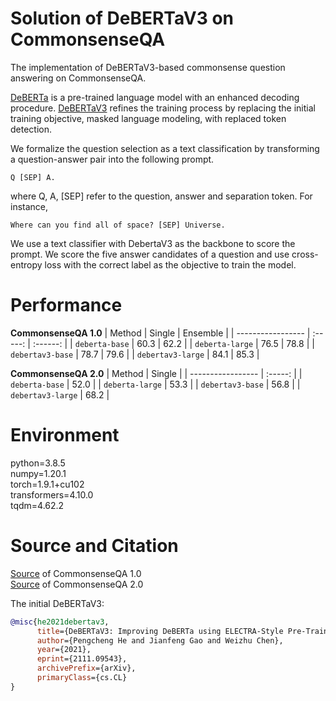 # Solution of DeBERTaV3 on CommonsenseQA

The implementation of DeBERTaV3-based commonsense question answering on CommonsenseQA. 

[DeBERTa](https://arxiv.org/abs/2111.09543) is a pre-trained language model with an enhanced decoding procedure. [DeBERTaV3](https://openreview.net/forum?id=XPZIaotutsD) refines the training process by replacing the initial training objective, masked language modeling, with replaced token detection. 

We formalize the question selection as a text classification by transforming a question-answer pair into the following prompt. 

```Q [SEP] A.```

where Q, A, \[SEP\] refer to the question, answer and separation token. For instance,

```Where can you find all of space? [SEP] Universe.```

We use a text classifier with DebertaV3 as the backbone to score the prompt. We score the five answer candidates of a question and use cross-entropy loss with the correct label as the objective to train the model.

# Performance
**CommonsenseQA 1.0**
| Method            |  Single | Ensemble |
| ----------------- | :-----: | :------: |
| `deberta-base`    |  60.3   |   62.2   |
| `deberta-large`   |  76.5   |   78.8   |
| `debertav3-base`  |  78.7   |   79.6   |
| `debertav3-large` |  84.1   |   85.3   |

**CommonsenseQA 2.0**
| Method            |  Single |
| ----------------- | :-----: |
| `deberta-base`    |  52.0   |
| `deberta-large`   |  53.3   |
| `debertav3-base`  |  56.8   |
| `debertav3-large` |  68.2   |

# Environment
python=3.8.5\
numpy=1.20.1\
torch=1.9.1+cu102\
transformers=4.10.0\
tqdm=4.62.2

# Source and Citation
[Source](https://www.tau-nlp.org/commonsenseqa) of CommonsenseQA 1.0\
[Source](https://allenai.github.io/csqa2/) of CommonsenseQA 2.0

The initial DeBERTaV3:
```bib
@misc{he2021debertav3,
      title={DeBERTaV3: Improving DeBERTa using ELECTRA-Style Pre-Training with Gradient-Disentangled Embedding Sharing}, 
      author={Pengcheng He and Jianfeng Gao and Weizhu Chen},
      year={2021},
      eprint={2111.09543},
      archivePrefix={arXiv},
      primaryClass={cs.CL}
}
```
